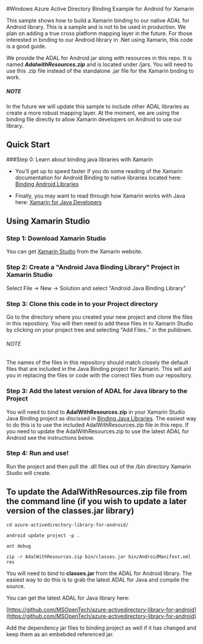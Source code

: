#Windows Azure Active Directory Binding Example for Android for Xamarin


This sample shows how to build a Xamarin binding to our native ADAL for Android library. This is a sample and is not to be used in production. We plan on adding a true cross platform mapping layer in the future. For those interested in binding to our Android library in .Net using Xamarin, this code is a good guide.

We provide the ADAL for Android jar along with resources in this repo. It is named ***AdalwithResources.zip*** and is located under /jars. You will need to use this .zip file instead of the standalone .jar file for the Xamarin bnding to work.

##### NOTE 

In the future we will update this sample to include other ADAL libraries as create a more robust mapping layer. At the moment, we are using the binding file directly to allow Xamarin developers on Android to use our library. 


## Quick Start

###Step 0: Learn about binding java libraries with Xamarin

* You'll get up to speed faster if you do some reading of the Xamarin documentation for Android Binding to native libraries located here: [Binding Android Libraries](http://docs.xamarin.com/guides/android/advanced_topics/java_integration_overview/binding_a_java_library_(.jar)/)

* Finally, you may want to read through how Xamarin works with Java here: [Xamarin for Java Developers](http://docs.xamarin.com/guides/android/advanced_topics/java_integration_overview/)


## Using Xamarin Studio


### Step 1: Download Xamarin Studio

You can get [Xamarin Studio](http://xamarin.com/studio?_bt=44014804148&_bk=xamarin%20studio&_bm=e&gclid=COqr3sHrs70CFUWVfgodkmEAwg) from the Xamarin website.

### Step 2: Create a "Android Java Binding Library" Project in Xamarin Studio

Select File -> New -> Solution and select "Android Java Binding Library"

### Step 3: Clone this code in to your Project directory

Go to the directory where you created your new project and clone the files in this repostiory. You will then need to add these files in to Xamarin Studio by clicking on your project tree and selecting "Add Files.." in the pulldown. 

###### NOTE

The names of the files in this repository should match closely the default files that are included in the Java Binding project for Xamarin. This will aid you in replacing the files or code with the correct files from our repository.

### Step 3: Add the latest version of ADAL for Java library to the Project

You will need to bind to **AdalWithResources.zip** in your Xamarin Studio Java Binding project as discissed in [Binding Java Libraries](http://docs.xamarin.com/guides/android/advanced_topics/java_integration_overview/binding_a_java_library_(.jar)/). The easiest way to do this is to use the included AdalWithResources.zip file in this repo. If you need to update the AdalWithResources.zip to use the latest ADAL for Android see the instructions below.


### Step 4: Run and use!

Run the project and then pull the .dll files out of the /bin directory Xamarin Studio will create.


## To update the AdalWithResources.zip file from the command line (if you wish to update a later version of the classes.jar library)

`cd azure-activedirectory-library-for-android/`

`android update project -p .`

`ant debug`

`zip -r AdalWithResources.zip bin/classes.jar bin/AndroidManifest.xml res`

You will need to bind to **classes.jar** from the ADAL for Android library. The easiest way to do this is to grab the latest ADAL for Java and compile the source.

You can get the latest ADAL for Java library here:

[https://github.com/MSOpenTech/azure-activedirectory-library-for-android](https://github.com/MSOpenTech/azure-activedirectory-library-for-android)


Add the dependency jar files to binding project as well if it has changed and keep them as an embebded referenced jar.


